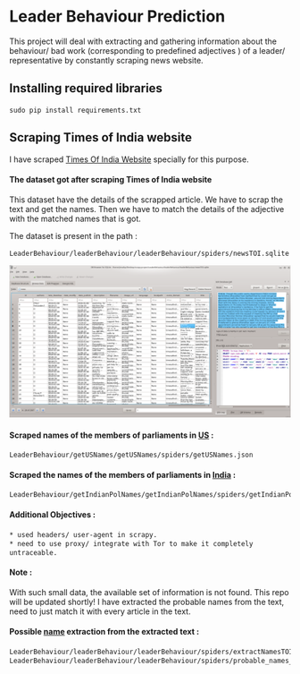 # Leader Behaviour Prediction
This project will deal with extracting and gathering information about the behaviour/ bad work (corresponding to predefined adjectives ) of a leader/ representative by constantly scraping news website.

## Installing required libraries

```
sudo pip install requirements.txt
```

## Scraping Times of India website

I have scraped [Times Of India Website](https://timesofindia.indiatimes.com/) specially for this purpose.

#### The dataset got after scraping Times of India website 

This dataset have the details of the scrapped article. We have to scrap the text and get the names.
Then we have to match the details of the adjective with the matched names that is got.

The dataset is present in the path :

```
LeaderBehaviour/leaderBehaviour/leaderBehaviour/spiders/newsTOI.sqlite
```

![Dataset](leaderBehaviour/img/TOI.png)


#### Scraped names of the members of parliaments in [US](https://github.com/Jimut123/LeaderBehaviour/blob/master/getUSNames/getUSNames/spiders/getUSNames.json) :

```
LeaderBehaviour/getUSNames/getUSNames/spiders/getUSNames.json
```

#### Scraped the names of the members of parliaments in [India](https://github.com/Jimut123/LeaderBehaviour/blob/master/getIndianPolNames/getIndianPolNames/spiders/getIndianPolNames.json) :

```
LeaderBehaviour/getIndianPolNames/getIndianPolNames/spiders/getIndianPolNames.json
```

#### Additional Objectives :

    * used headers/ user-agent in scrapy.
    * need to use proxy/ integrate with Tor to make it completely untraceable.

#### Note :

With such small data, the available set of information is not found. This repo will be updated shortly!
I have extracted the probable names from the text, need to just match it with every article in the text.

#### Possible [name](https://github.com/Jimut123/LeaderBehaviour/blob/master/leaderBehaviour/leaderBehaviour/spiders/probable_names_extracted.json) extraction from the extracted text :

```
LeaderBehaviour/leaderBehaviour/leaderBehaviour/spiders/extractNamesTOI.py
LeaderBehaviour/leaderBehaviour/leaderBehaviour/spiders/probable_names_extracted.json
```

